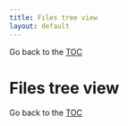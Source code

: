 ```yaml
---
title: Files tree view
layout: default
---
```

Go back to the [TOC](/manual/main.html)

# Files tree view

Go back to the [TOC](/manual/main.html)